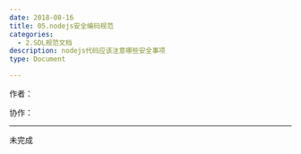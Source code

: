 ```yaml
---
date: 2018-08-16
title: 05.nodejs安全编码规范
categories:
  - 2.SDL规范文档
description: nodejs代码应该注意哪些安全事项
type: Document

---
```


作者：

协作：

-------

未完成